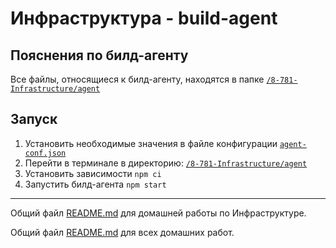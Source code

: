 # Инфраструктура - build-agent

## Пояснения по билд-агенту

Все файлы, относящиеся к билд-агенту, находятся в папке [`/8-781-Infrastructure/agent`](./)

## Запуск

1. Установить необходимые значения в файле конфигурации [`agent-conf.json`](./agent-conf.json)
2. Перейти в терминале в директорию: [`/8-781-Infrastructure/agent`](./)
3. Установить зависимости `npm ci`
4. Запустить билд-агента `npm start`

___

Общий файл [README.md](../README.md) для домашней работы по Инфраструктуре.

Общий файл [README.md](../../README.md) для всех домашних работ.